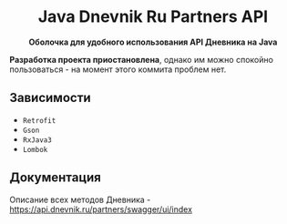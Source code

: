 <h1 align="center">Java Dnevnik Ru Partners API</h1>

<p align="center">
  <strong>Оболочка для удобного использования API Дневника на Java</strong>
</p>

**Разработка проекта приостановлена**, однако им можно спокойно пользоваться - на момент этого коммита проблем нет.

## Зависимости
- `Retrofit`
- `Gson`
- `RxJava3`
- `Lombok`

## Документация
Описание всех методов Дневника - https://api.dnevnik.ru/partners/swagger/ui/index


